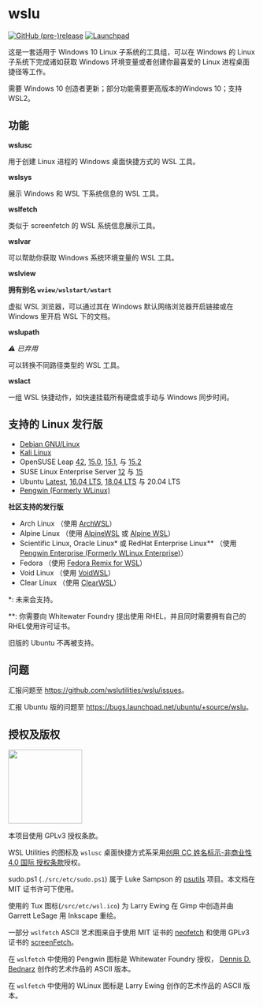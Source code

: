 
# wslu

[![GitHub (pre-)release](https://img.shields.io/github/v/release/wslutilities/wslu?include_prereleases&label=版本&logo=github&style=flat-square)](https://github.com/wslutilities/wslu)
[![Launchpad](https://img.shields.io/static/v1?label=launchpad&logo=launchpad&color=F8C300&message=已镜像&style=flat-square)](https://launchpad.net/wslu)

这是一套适用于 Windows 10 Linux 子系统的工具组，可以在 Windows 的 Linux 子系统下完成诸如获取 Windows 环境变量或者创建你最喜爱的 Linux 进程桌面捷径等工作。

需要 Windows 10 创造者更新；部分功能需要更高版本的Windows 10；支持 WSL2。

## 功能

**wslusc**

用于创建 Linux 进程的 Windows 桌面快捷方式的 WSL 工具。

**wslsys**

展示 Windows 和 WSL 下系统信息的 WSL 工具。

**wslfetch**

类似于 screenfetch 的 WSL 系统信息展示工具。

**wslvar**

可以帮助你获取 Windows 系统环境变量的 WSL 工具。

**wslview**

**拥有别名 `wview/wslstart/wstart`**

虚拟 WSL 浏览器，可以通过其在 Windows 默认网络浏览器开启链接或在 Windows 里开启 WSL 下的文档。

**wslupath**

*⚠ 已弃用*

可以转换不同路径类型的 WSL 工具。

**wslact**

一组 WSL 快捷动作，如快速挂载所有硬盘或手动与 Windows 同步时间。

## 支持的 Linux 发行版

- [Debian GNU/Linux](https://www.microsoft.com/store/productId/9MSVKQC78PK6)
- [Kali Linux](https://www.microsoft.com/store/productId/9PKR34TNCV07)
- OpenSUSE Leap [42](https://www.microsoft.com/store/productId/9NJVJTS82TJX), [15.0](https://www.microsoft.com/store/productId/9N1TB6FPVJ8C), [15.1](https://www.microsoft.com/store/productId/9NJFZK00FGKV), 与 [15.2](https://www.microsoft.com/store/productId/9MZD0N9Z4M4H)
- SUSE Linux Enterprise Server [12](https://www.microsoft.com/store/productId/9P32MWBH6CNS) 与 [15](https://www.microsoft.com/store/productId/9PMW35D7FNLX)
- Ubuntu [Latest](https://www.microsoft.com/store/productId/9NBLGGH4MSV6), [16.04 LTS](https://www.microsoft.com/store/productId/9PJN388HP8C9), [18.04 LTS](https://www.microsoft.com/store/productId/9N9TNGVNDL3Q) 与 20.04 LTS
- [Pengwin (Formerly WLinux)](https://www.microsoft.com/store/productId/9NV1GV1PXZ6P)

**社区支持的发行版**
- Arch Linux （使用 [ArchWSL](https://github.com/yuk7/ArchWSL)）
- Alpine Linux （使用 [AlpineWSL](https://github.com/yuk7/AlpineWSL) 或 [Alpine WSL](https://www.microsoft.com/store/productId/9P804CRF0395)）
- Scientific Linux, Oracle Linux* 或 RedHat Enterprise Linux** （使用 [Pengwin Enterprise (Formerly WLinux Enterprise)](https://www.microsoft.com/store/productId/9N8LP0X93VCP)）
- Fedora （使用 [Fedora Remix for WSL](https://github.com/WhitewaterFoundry/WSLFedoraRemix)）
- Void Linux （使用 [VoidWSL](https://github.com/am11/VoidWSL)）
- Clear Linux （使用 [ClearWSL](https://github.com/wight554/ClearWSL)）


*: 未来会支持。

**: 你需要向 Whitewater Foundry 提出使用 RHEL，并且同时需要拥有自己的 RHEL使用许可证书。

旧版的 Ubuntu 不再被支持。

## 问题

汇报问题至 <https://github.com/wslutilities/wslu/issues>。

汇报 Ubuntu 版的问题至 <https://bugs.launchpad.net/ubuntu/+source/wslu>。

## 授权及版权

<img width="150" src="https://www.gnu.org/graphics/gplv3-with-text-136x68.png">

本项目使用 GPLv3 授权条款。

WSL Utilities 的图标及 `wslusc` 桌面快捷方式系采用[创用 CC 姓名标示-非商业性 4.0 国际 授权条款](http://creativecommons.org/licenses/by-nc/4.0/)授权。



sudo.ps1 (`./src/etc/sudo.ps1`) 属于 Luke Sampson 的 [psutils](^1) 项目。本文档在 MIT 证书许可下使用。

使用的 Tux 图标(`/src/etc/wsl.ico`) 为 Larry Ewing 在 Gimp 中创造并由 Garrett LeSage 用 Inkscape 重绘。

一部分 `wslfetch` ASCII 艺术图来自于使用 MIT 证书的 [neofetch](^2) 和使用 GPLv3 证书的 [screenFetch](^3)。

在 `wslfetch` 中使用的 Pengwin 图标是 Whitewater Foundry 授权， [Dennis D. Bednarz](^4) 创作的艺术作品的 ASCII 版本。

在 `wslfetch` 中使用的 WLinux 图标是 Larry Ewing 创作的艺术作品的 ASCII 版本。

[^1]: https://github.com/lukesampson/psutils/
[^2]: https://github.com/dylanaraps/neofetch/
[^3]: https://github.com/KittyKatt/screenFetch/
[^4]: https://twitter.com/DennisBednarz